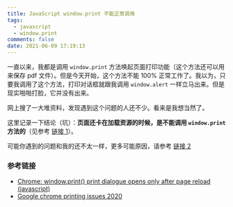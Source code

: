 ```yaml
---
title: JavaScript window.print 不能正常调用
tags:
  - javascript
  - window.print
comments: false
date: 2021-06-09 17:19:13
---
```


一直以来，我都是调用 `window.print` 方法唤起页面打印功能（这个方法还可以用来保存 pdf 文件）。但是今天开始，这个方法不能 100% 正常工作了。我以为，只要我调用了这个方法，打印对话框就跟我调用 `window.alert` 一样立马出来。但是现实啪啪打脸，它并没有出来。

网上搜了一大堆资料，发现遇到这个问题的人还不少。看来是我想当然了。

这里记录一下结论（坑）：**页面还卡在加载资源的时候，是不能调用 `window.print` 方法的**（见参考 [链接 1](https://stackoverflow.com/questions/18622626/chrome-window-print-print-dialogue-opens-only-after-page-reload-javascript/46051099#46051099)）。

可能你遇到的问题和我的还不太一样，更多可能原因，请参考 [链接 2](https://www.xspdf.com/resolution/51316274.html)

### 参考链接

- [Chrome: window.print() print dialogue opens only after page reload (javascript)](https://stackoverflow.com/questions/18622626/chrome-window-print-print-dialogue-opens-only-after-page-reload-javascript/46051099#46051099)
- [Google chrome printing issues 2020](https://www.xspdf.com/resolution/51316274.html)
